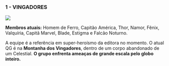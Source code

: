 ### 1 - VINGADORES

![](https://eb6f93.a2cdn1.secureserver.net/wp-content/uploads/2022/04/todas-equipes-marvel-250422-7.jpg)


**Membros atuais:** Homem de Ferro, Capitão América, Thor, Namor, Fênix, Valquíria, Capitã Marvel, Blade, Estigma e Falcão Noturno.

A equipe é a referência em super-heroísmo da editora no momento. O atual QG é na **Montanha dos Vingadores**, dentro de um corpo abandonado de um Celestial. **O grupo enfrenta ameaças de grande escala pelo globo inteiro.**

